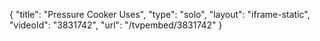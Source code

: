 {
    "title": "Pressure Cooker Uses",
    "type": "solo",
    "layout": "iframe-static",
    "videoId": "3831742",
    "url": "\/tvpembed\/3831742"
}